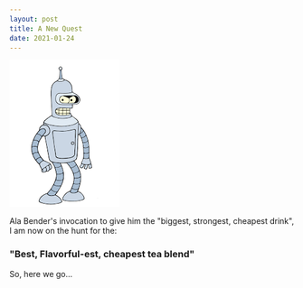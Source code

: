 ```yaml
---
layout: post
title: A New Quest
date: 2021-01-24
---
```


<img src="/images/bender.png">


Ala Bender's invocation to give him the "biggest, strongest, cheapest drink", I am now on the hunt for the:


### "Best, Flavorful-est, cheapest tea blend"

So, here we go...
